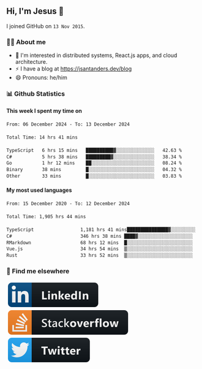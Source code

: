 ## Hi, I'm Jesus 👋

I joined GitHub on `13 Nov 2015`.

<!-- Talking about you -->

### 👨‍💻 About me

- 👦 I'm interested in distributed systems, React.js apps, and cloud architecture.
- ⚡️ I have a blog at <https://jsantanders.dev/blog>
- 😄 Pronouns: he/him

### 📊 Github Statistics

#### This week I spent my time on

<!--START_SECTION:weekly-->

```txt
From: 06 December 2024 - To: 13 December 2024

Total Time: 14 hrs 41 mins

TypeScript   6 hrs 15 mins   ██████████▓░░░░░░░░░░░░░░   42.63 %
C#           5 hrs 38 mins   █████████▓░░░░░░░░░░░░░░░   38.34 %
Go           1 hr 12 mins    ██░░░░░░░░░░░░░░░░░░░░░░░   08.24 %
Binary       38 mins         █░░░░░░░░░░░░░░░░░░░░░░░░   04.32 %
Other        33 mins         █░░░░░░░░░░░░░░░░░░░░░░░░   03.83 %
```

<!--END_SECTION:weekly-->

#### My most used languages

<!--START_SECTION:alltime-->

```txt
From: 15 December 2020 - To: 12 December 2024

Total Time: 1,905 hrs 44 mins

TypeScript                 1,181 hrs 41 mins███████████████▓░░░░░░░░░   62.01 %
C#                         346 hrs 38 mins ████▓░░░░░░░░░░░░░░░░░░░░   18.19 %
RMarkdown                  68 hrs 12 mins  █░░░░░░░░░░░░░░░░░░░░░░░░   03.58 %
Vue.js                     34 hrs 54 mins  ▒░░░░░░░░░░░░░░░░░░░░░░░░   01.83 %
Rust                       33 hrs 52 mins  ▒░░░░░░░░░░░░░░░░░░░░░░░░   01.78 %
```

<!--END_SECTION:alltime-->

### 📢 Find me elsewhere

<p>
  <a target="_blank" href="https://linkedin.com/in/jsantanders">
    <img src="https://github.com/jsantanders/jsantanders/blob/master/img/linkedin.svg" alt="LinkedIn" style="vertical-align:top; margin:4px">
  </a>
  
  <a target="_blank" href="https://stackoverflow.com/users/7318331/jesus-santander">
    <img src="https://github.com/jsantanders/jsantanders/blob/master/img/stackoverflow.svg" alt="StackOverflow" style="vertical-align:top; margin:4px">
  </a>
  
  <a target="_blank" href="http://twitter.com/jsantanders">
    <img src="https://github.com/jsantanders/jsantanders/blob/master/img/twitter.svg" alt="Twitter" style="vertical-align:top; margin:4px">
  </a>
</p>
